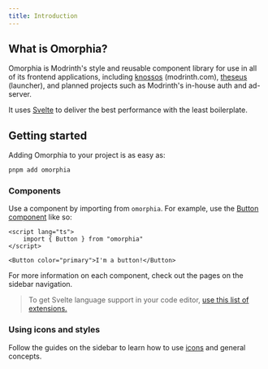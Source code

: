 ```yaml
---
title: Introduction
---
```


## What is Omorphia?

<!--
> Omorphia is in early development, and not ready for use in any application. Contribute to it on [GitHub](https://github.com/modrinth/omorphia).
-->

Omorphia is Modrinth's style and reusable component library for use in all of its frontend applications, including [knossos](https://github.com/modrinth/knossos) (modrinth.com), [theseus](https://github.com/modrinth/theseus) (launcher), and planned projects such as Modrinth's in-house auth and ad-server.

It uses [Svelte](https://svelte.dev/) to deliver the best performance with the least boilerplate.

## Getting started

Adding Omorphia to your project is as easy as:

```bash
pnpm add omorphia
```

### Components

Use a component by importing from `omorphia`. For example, use the [Button component](/components/Button) like so:

```svelte example raised
<script lang="ts">
    import { Button } from "omorphia"
</script>

<Button color="primary">I'm a button!</Button>
```

For more information on each component, check out the pages on the sidebar navigation.

> To get Svelte language support in your code editor, [use this list of extensions.](https://sveltesociety.dev/tools#editor-support)

### Using icons and styles

Follow the guides on the sidebar to learn how to use [icons](/getting-started/icons) and general concepts.

